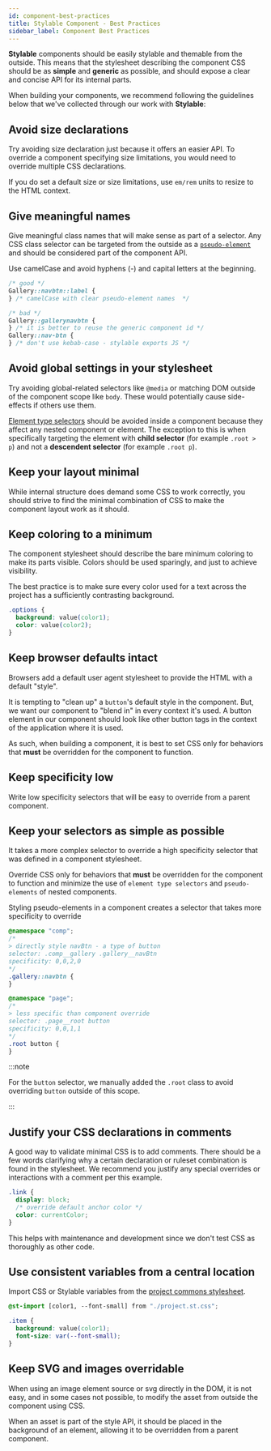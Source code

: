 ```yaml
---
id: component-best-practices
title: Stylable Component - Best Practices
sidebar_label: Component Best Practices
---
```


**Stylable** components should be easily stylable and themable from the outside. This means that the stylesheet describing the component CSS should be as **simple** and **generic** as possible, and should expose a clear and concise API for its internal parts.

When building your components, we recommend following the guidelines below that we've collected through our work with **Stylable**:

## Avoid size declarations

Try avoiding size declaration just because it offers an easier API. To override a component specifying size limitations, you would need to override multiple CSS declarations.

If you do set a default size or size limitations, use `em/rem` units to resize to the HTML context.

## Give meaningful names

Give meaningful class names that will make sense as part of a selector. Any CSS class selector can be targeted from the outside as a [`pseudo-element`](../references/pseudo-elements.md) and should be considered part of the component API.

Use camelCase and avoid hyphens (-) and capital letters at the beginning.

```css
/* good */
Gallery::navbtn::label {
} /* camelCase with clear pseudo-element names  */
```

```css
/* bad */
Gallery::gallerynavbtn {
} /* it is better to reuse the generic component id */
Gallery::nav-btn {
} /* don't use kebab-case - stylable exports JS */
```

## Avoid global settings in your stylesheet

Try avoiding global-related selectors like `@media` or matching DOM outside of the component scope like `body`. These would potentially cause side-effects if others use them.

[Element type selectors](../references/tag-selectors.md) should be avoided inside a component because they affect any nested component or element. The exception to this is when specifically targeting the element with **child selector** (for example `.root > p`) and not a **descendent selector** (for example `.root p`).

## Keep your layout minimal

While internal structure does demand some CSS to work correctly, you should strive to find the minimal combination of CSS to make the component layout work as it should.

## Keep coloring to a minimum

The component stylesheet should describe the bare minimum coloring to make its parts visible. Colors should be used sparingly, and just to achieve visibility.

The best practice is to make sure every color used for a text across the project has a sufficiently contrasting background.

```css
.options {
  background: value(color1);
  color: value(color2);
}
```

## Keep browser defaults intact

Browsers add a default user agent stylesheet to provide the HTML with a default "style".

It is tempting to "clean up" a `button`'s default style in the component. But, we want our component to "blend in" in every context it's used. A button element in our component should look like other button tags in the context of the application where it is used.

As such, when building a component, it is best to set CSS only for behaviors that **must** be overridden for the component to function.

## Keep specificity low

Write low specificity selectors that will be easy to override from a parent component.

## Keep your selectors as simple as possible

It takes a more complex selector to override a high specificity selector that was defined in a component stylesheet.

Override CSS only for behaviors that **must** be overridden for the component to function and minimize the use of `element type selectors` and `pseudo-elements` of nested components.

Styling pseudo-elements in a component creates a selector that takes more specificity to override

```css
@namespace "comp";
/* 
> directly style navBtn - a type of button
selector: .comp__gallery .gallery__navBtn
specificity: 0,0,2,0 
*/
.gallery::navbtn {
}
```

```css
@namespace "page";
/* 
> less specific than component override 
selector: .page__root button
specificity: 0,0,1,1
*/
.root button {
}
```

:::note

For the `button` selector, we manually added the `.root` class to avoid overriding `button` outside of this scope.

:::

## Justify your CSS declarations in comments

A good way to validate minimal CSS is to add comments. There should be a few words clarifying why a certain declaration or ruleset combination is found in the stylesheet. We recommend you justify any special overrides or interactions with a comment per this example.

```css
.link {
  display: block;
  /* override default anchor color */
  color: currentColor;
}
```

This helps with maintenance and development since we don't test CSS as thoroughly as other code.

## Use consistent variables from a central location

Import CSS or Stylable variables from the [project commons stylesheet](../guides/project-commons.md).

```css
@st-import [color1, --font-small] from "./project.st.css";

.item {
  background: value(color1);
  font-size: var(--font-small);
}
```

## Keep SVG and images overridable

When using an image element source or svg directly in the DOM, it is not easy, and in some cases not possible, to modify the asset from outside the component using CSS.

When an asset is part of the style API, it should be placed in the background of an element, allowing it to be overridden from a parent component.
